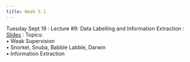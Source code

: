 ```yaml
---
title: Week 5.1
---
```


Tuesday Sept 19
: Lecture #9: Data Labelling and Information Extraction
  : [Slides](https://docs.google.com/presentation/d/1OwtMEmWWPEeXhy0JLRNNO1v8uN4XBLdN/edit?usp=sharing&ouid=107445138954532774881&rtpof=true&sd=true)
: Topics: <br> &#x2022; Weak Supervision <br> &#x2022; Snorkel, Snuba, Babble Labble, Darwin <br> &#x2022;  Information Extraction



